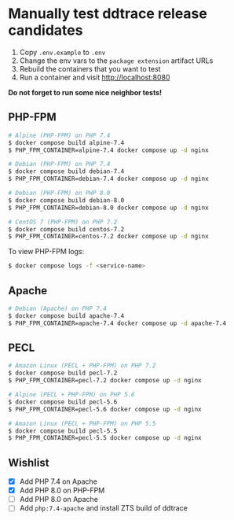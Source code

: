 # Manually test ddtrace release candidates

1. Copy `.env.example` to `.env`
2. Change the env vars to the `package extension` artifact URLs
3. Rebuild the containers that you want to test
4. Run a container and visit [http://localhost:8080](http://localhost:8080)

**Do not forget to run some nice neighbor tests!**

## PHP-FPM

```bash
# Alpine (PHP-FPM) on PHP 7.4
$ docker compose build alpine-7.4
$ PHP_FPM_CONTAINER=alpine-7.4 docker compose up -d nginx

# Debian (PHP-FPM) on PHP 7.4
$ docker compose build debian-7.4
$ PHP_FPM_CONTAINER=debian-7.4 docker compose up -d nginx

# Debian (PHP-FPM) on PHP 8.0
$ docker compose build debian-8.0
$ PHP_FPM_CONTAINER=debian-8.0 docker compose up -d nginx

# CentOS 7 (PHP-FPM) on PHP 7.2
$ docker compose build centos-7.2
$ PHP_FPM_CONTAINER=centos-7.2 docker compose up -d nginx
```

To view PHP-FPM logs:

```bash
$ docker compose logs -f <service-name>
```

## Apache

```bash
# Debian (Apache) on PHP 7.4
$ docker compose build apache-7.4
$ PHP_FPM_CONTAINER=apache-7.4 docker compose up -d apache-7.4
```

## PECL

```bash
# Amazon Linux (PECL + PHP-FPM) on PHP 7.2
$ docker compose build pecl-7.2
$ PHP_FPM_CONTAINER=pecl-7.2 docker compose up -d nginx

# Alpine (PECL + PHP-FPM) on PHP 5.6
$ docker compose build pecl-5.6
$ PHP_FPM_CONTAINER=pecl-5.6 docker compose up -d nginx

# Amazon Linux (PECL + PHP-FPM) on PHP 5.5
$ docker compose build pecl-5.5
$ PHP_FPM_CONTAINER=pecl-5.5 docker compose up -d nginx
```

## Wishlist

- [x] Add PHP 7.4 on Apache
- [x] Add PHP 8.0 on PHP-FPM
- [ ] Add PHP 8.0 on Apache
- [ ] Add `php:7.4-apache` and install ZTS build of ddtrace
